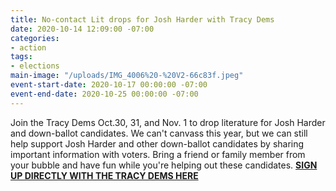```yaml
---
title: No-contact Lit drops for Josh Harder with Tracy Dems
date: 2020-10-14 12:09:00 -07:00
categories:
- action
tags:
- elections
main-image: "/uploads/IMG_4006%20-%20V2-66c83f.jpeg"
event-start-date: 2020-10-17 00:00:00 -07:00
event-end-date: 2020-10-25 00:00:00 -07:00
---
```


Join the Tracy Dems Oct.30, 31, and Nov. 1 to drop literature for Josh Harder and down-ballot candidates.  We can't canvass this year, but we can still help support Josh Harder and other down-ballot candidates by sharing important information with voters.  Bring a friend or family member from your bubble and have fun while you're helping out these candidates.
[**SIGN UP DIRECTLY WITH THE TRACY DEMS HERE**](https://greatertracydems.org/sign-ups-lit-drop)